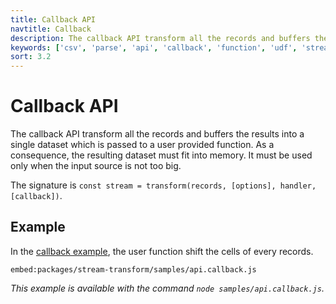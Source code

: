 ```yaml
---
title: Callback API
navtitle: Callback
description: The callback API transform all the records and buffers the results into a single dataset which is passed to a user provided function.
keywords: ['csv', 'parse', 'api', 'callback', 'function', 'udf', 'stream']
sort: 3.2
---
```


# Callback API

The callback API transform all the records and buffers the results into a single dataset which is passed to a user provided function. As a consequence, the resulting dataset must fit into memory. It must be used only when the input source is not too big.

The signature is `const stream = transform(records, [options], handler, [callback])`.

## Example

In the [callback example](https://github.com/adaltas/node-csv/blob/master/packages/stream-transform/samples/api.callback.js), the user function shift the cells of every records.

`embed:packages/stream-transform/samples/api.callback.js`

_This example is available with the command `node samples/api.callback.js`._
